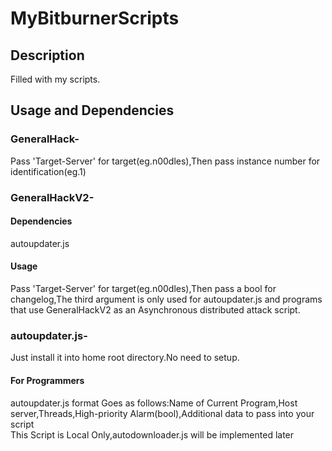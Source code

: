 # MyBitburnerScripts
<h2>Description</h2>
Filled with my scripts.
<h2>Usage and Dependencies</h2>
<h3>GeneralHack-</h3>Pass 'Target-Server' for target(eg.n00dles),Then pass instance number for identification(eg.1)
<h3>GeneralHackV2-</h3>
<h4>Dependencies</h4>
autoupdater.js
<h4>Usage</h4>
Pass 'Target-Server' for target(eg.n00dles),Then pass a bool for changelog,The third argument is only used for autoupdater.js and programs that use GeneralHackV2 as an Asynchronous distributed attack script.
<h3>autoupdater.js-</h3>Just install it into home root directory.No need to setup.
<h4>For Programmers</h4>
autoupdater.js format Goes as follows:Name of Current Program,Host server,Threads,High-priority Alarm(bool),Additional data to pass into your script
<br />This Script is Local Only,autodownloader.js will be implemented later
